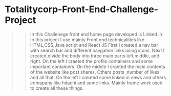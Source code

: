# Totalitycorp-Front-End-Challenge-Project

>>In this Challenege front end home page developed is Linked in
>>In this project I use mainly Front end technicalities like HTML,CSS,Java script and React JS
>>First I created a nav bar with search bar and different navgation links using icons.
>>Next I created divide the body into three main parts left,middle, and right.
>>On the left I craeted the profile containers and some important containers.
>>On the middle I craeted the main contents of the website like post shares, Others posts ,number of likes and all that.
>>On the left I created some linked in news and others comapany like hitachi and some links.
>>Mainly frame work used to create all these things.
